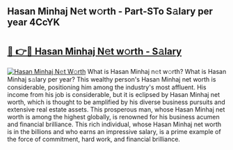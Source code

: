 ## Hasan Minhaj N𝚎t w𝚘rth - Part-STo S𝚊lary per year 4CcYK

# <h2><a href="http://gc0s8it.nevu.top/?p=Hasan+Minhaj">🔗 👉🔴 Hasan Minhaj N𝚎t w𝚘rth - S𝚊lary</a></h2>

[![Hasan Minhaj N𝚎t W𝚘rth](https://i.imgur.com/Oavwk0R.jpeg)](http://gc0s8it.nevu.top/?p=Hasan+Minhaj)
What is Hasan Minhaj n𝚎t w𝚘rth? What is Hasan Minhaj s𝚊lary per year?
This wealthy person's Hasan Minhaj net worth is considerable, positioning him among the industry's most affluent. His income from his job is considerable, but it is eclipsed by Hasan Minhaj net worth, which is thought to be amplified by his diverse business pursuits and extensive real estate assets. This prosperous man, whose Hasan Minhaj net worth is among the highest globally, is renowned for his business acumen and financial brilliance. This rich individual, whose Hasan Minhaj net worth is in the billions and who earns an impressive salary, is a prime example of the force of commitment, hard work, and financial brilliance.
